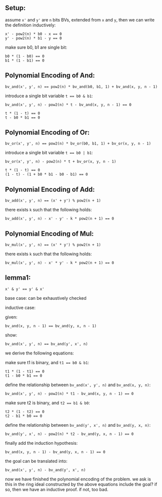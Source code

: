 ## Setup:

assume `x'`	and `y'` are `n` bits BVs, extended from `x` and `y`, then we can write the definition inductively:

	x' - pow2(n) * b0 - x == 0
	y' - pow2(n) * b1 - y == 0

make sure b0, b1 are single bit:

	b0 * (1 - b0) == 0
	b1 * (1 - b1) == 0

## Polynomial Encoding of And:

    bv_and(x', y', n) == pow2(n) * bv_and(b0, b1, 1) + bv_and(x, y, n - 1)

introduce a single bit variable `t == b0 & b1`:

	bv_and(x', y', n) - pow2(n) * t - bv_and(x, y, n - 1) == 0

	t * (1 - t) == 0
	t - b0 * b1 == 0

## Polynomial Encoding of Or:

    bv_or(x', y', n) == pow2(n) * bv_or(b0, b1, 1) + bv_or(x, y, n - 1)

introduce a single bit variable `t == b0 | b1`:

    bv_or(x', y', n) - pow2(n) * t + bv_or(x, y, n - 1)

	t * (1 - t) == 0
	(1 - t) - (1 + b0 * b1 - b0 - b1) == 0

## Polynomial Encoding of Add:

    bv_add(x', y', n) == (x' + y') % pow2(n + 1)

there exists `k` such that the following holds:

    bv_add(x', y', n) - x' - y' - k * pow2(n + 1) == 0

## Polynomial Encoding of Mul:

    bv_mul(x', y', n) == (x' * y') % pow2(n + 1)

there exists `k` such that the following holds:

    bv_mul(x', y', n) - x' * y' - k * pow2(n + 1) == 0

## lemma1:

	x' & y' == y' & x'

base case: can be exhaustively checked 

inductive case:

given:

    bv_and(x, y, n - 1) == bv_and(y, x, n - 1)

show:

    bv_and(x', y', n) == bv_and(y', x', n)

we derive the following equations:

make sure t1 is binary, and `t1 == b0 & b1`:

	t1 * (1 - t1) == 0
	t1 - b0 * b1 == 0

define the relationship between `bv_and(x', y', n)` and `bv_and(x, y, n)`:

	bv_and(x', y', n) - pow2(n) * t1 - bv_and(x, y, n - 1) == 0

make sure t2 is binary, and `t2 == b1 & b0`:

	t2 * (1 - t2) == 0
	t2 - b1 * b0 == 0

define the relationship between `bv_and(y', x', n)` and `bv_and(y, x, n)`:

	bv_and(y', x', n) - pow2(n) * t2 - bv_and(y, x, n - 1) == 0

finally add the induction hypothesis:

	bv_and(x, y, n - 1) - bv_and(y, x, n - 1) == 0

the goal can be translated into:

	bv_and(x', y', n) - bv_and(y', x', n) 

now we have finished the polynomial encoding of the problem.
we ask is this in the ring ideal constructed by the above equations include the goal? if so, then we have an inductive proof. if not, too bad.



